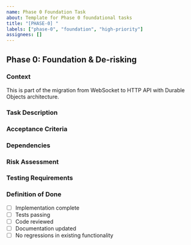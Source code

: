 ```yaml
---
name: Phase 0 Foundation Task
about: Template for Phase 0 foundational tasks
title: "[PHASE-0] "
labels: ["phase-0", "foundation", "high-priority"]
assignees: []
---
```


## Phase 0: Foundation & De-risking

### Context
This is part of the migration from WebSocket to HTTP API with Durable Objects architecture.

### Task Description
<!-- Describe the specific task -->

### Acceptance Criteria
<!-- List specific requirements that must be met -->

### Dependencies
<!-- List any blocking dependencies -->

### Risk Assessment
<!-- Identify potential risks and mitigation strategies -->

### Testing Requirements
<!-- Specify testing expectations -->

### Definition of Done
- [ ] Implementation complete
- [ ] Tests passing
- [ ] Code reviewed
- [ ] Documentation updated
- [ ] No regressions in existing functionality